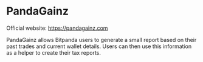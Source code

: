 # PandaGainz

Official website: https://pandagainz.com

PandaGainz allows Bitpanda users to generate a small report based on their past trades and current wallet details. Users can then use this information as a helper to create their tax reports.

